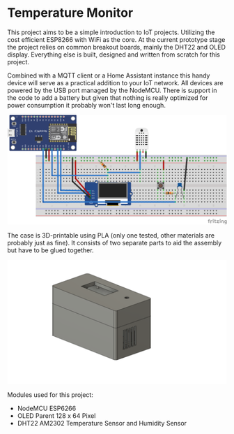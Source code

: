 # Temperature Monitor

This project aims to be a simple introduction to IoT projects. Utilizing the
cost efficient ESP8266 with WiFi as the core. At the current prototype stage
the project relies on common breakout boards, mainly the DHT22 and OLED display.
Everything else is built, designed and written from scratch for this project.

Combined with a MQTT client or a Home Assistant instance this handy device
will serve as a practical addition to your IoT network. All devices are
powered by the USB port managed by the NodeMCU. There is support in the code
to add a battery but given that nothing is really optimized for power consumption
it probably won't last long enough.

![sketch](Sketch_bb.png)

The case is 3D-printable using PLA (only one tested, other materials are probably
just as fine). It consists of two separate parts to aid the assembly but have to
be glued together.

![case](Case.png)


Modules used for this project:
* NodeMCU ESP6266
* OLED Parent 128 x 64 Pixel
* DHT22 AM2302 Temperature Sensor and Humidity Sensor